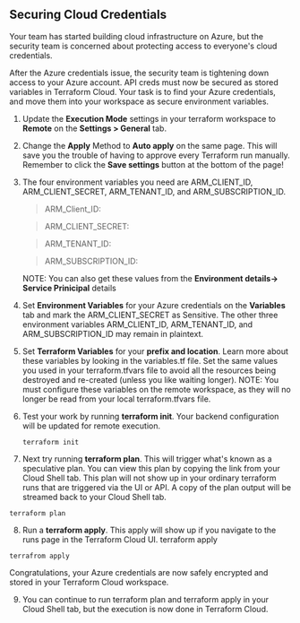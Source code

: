 ## Securing Cloud Credentials


Your team has started building cloud infrastructure on Azure, but the security team is concerned about protecting access to everyone's cloud credentials.


After the Azure credentials issue, the security team is tightening down access to your Azure account. API creds must now be secured as stored variables in Terraform Cloud. Your task is to find your Azure credentials, and move them into your workspace as secure environment variables.

1.	Update the **Execution Mode** settings in your terraform workspace to **Remote** on the **Settings > General** tab.

2.	Change the **Apply** Method to **Auto apply** on the same page. This will save you the trouble of having to approve every Terraform run manually. Remember to click the **Save settings** button at the bottom of the page!

3.	The four environment variables you need are ARM_CLIENT_ID, ARM_CLIENT_SECRET, ARM_TENANT_ID, and ARM_SUBSCRIPTION_ID.
    
    >ARM_Client_ID:<inject key="Application Id" />
    
    >ARM_CLIENT_SECRET:<inject key="Secret Key" />
    
    >ARM_TENANT_ID:<inject key="Tenant Id (Directory Id)" />
    
    >ARM_SUBSCRIPTION_ID:<inject key="Subscription Id" />

    NOTE: You can also get these values from the **Environment details-> Service Prinicipal** details

4.	Set **Environment Variables** for your Azure credentials on the **Variables** tab and mark the ARM_CLIENT_SECRET as Sensitive. The other three environment variables  ARM_CLIENT_ID, ARM_TENANT_ID, and ARM_SUBSCRIPTION_ID may remain in plaintext.
   
5. Set **Terraform Variables** for your **prefix and location**. Learn more about these variables by looking in the variables.tf file. Set the same values you used in your terraform.tfvars file to avoid all the resources being destroyed and re-created (unless you like waiting longer).
   NOTE: You must configure these variables on the remote workspace, as they will no longer be read from your local terraform.tfvars file.

6. Test your work by running **terraform init**. Your backend configuration will be updated for remote execution.
    ```
   terraform init
   ```
7. Next try running **terraform plan**. This will trigger what's known as a speculative plan. You can view this plan by copying the link from your Cloud Shell tab. This plan will not show up in your ordinary terraform runs that are triggered via the UI or API. A copy of the plan output will be streamed back to your Cloud Shell tab.
 ```
 terraform plan
 ```
8. Run a **terraform apply**. This apply will show up if you navigate to the runs page in the Terraform Cloud UI.
terraform apply
 ```
 terrafrom apply
 ```
Congratulations, your Azure credentials are now safely encrypted and stored in your Terraform Cloud workspace.

9. You can continue to run terraform plan and terraform apply in your Cloud Shell tab, but the execution is now done in Terraform Cloud.
